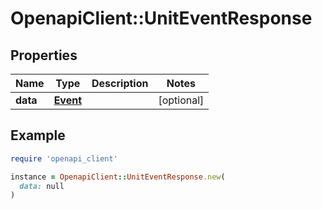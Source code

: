 # OpenapiClient::UnitEventResponse

## Properties

| Name | Type | Description | Notes |
| ---- | ---- | ----------- | ----- |
| **data** | [**Event**](Event.md) |  | [optional] |

## Example

```ruby
require 'openapi_client'

instance = OpenapiClient::UnitEventResponse.new(
  data: null
)
```

